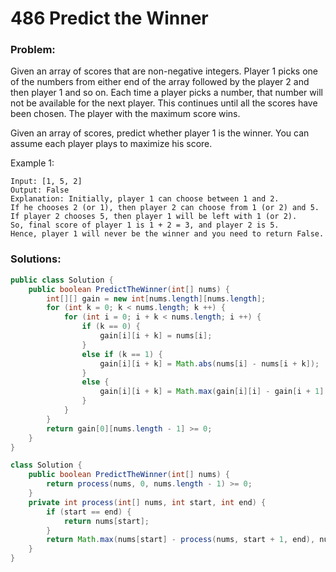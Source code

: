 # 486 Predict the Winner

### Problem:
Given an array of scores that are non-negative integers. Player 1 picks one of the numbers from either end of the array followed by the player 2 and then player 1 and so on. Each time a player picks a number, that number will not be available for the next player. This continues until all the scores have been chosen. The player with the maximum score wins.

Given an array of scores, predict whether player 1 is the winner. You can assume each player plays to maximize his score.

Example 1:
```
Input: [1, 5, 2]
Output: False
Explanation: Initially, player 1 can choose between 1 and 2. 
If he chooses 2 (or 1), then player 2 can choose from 1 (or 2) and 5. If player 2 chooses 5, then player 1 will be left with 1 (or 2). 
So, final score of player 1 is 1 + 2 = 3, and player 2 is 5. 
Hence, player 1 will never be the winner and you need to return False.
```

### Solutions:

```java
public class Solution {
    public boolean PredictTheWinner(int[] nums) {
        int[][] gain = new int[nums.length][nums.length];
        for (int k = 0; k < nums.length; k ++) {
            for (int i = 0; i + k < nums.length; i ++) {
                if (k == 0) {
                    gain[i][i + k] = nums[i];
                }
                else if (k == 1) {
                    gain[i][i + k] = Math.abs(nums[i] - nums[i + k]);
                }
                else {
                    gain[i][i + k] = Math.max(gain[i][i] - gain[i + 1][i + k], gain[i + k][i + k] - gain[i][i + k - 1]);
                }
            }
        }
        return gain[0][nums.length - 1] >= 0;
    }
}
```

```java
class Solution {
    public boolean PredictTheWinner(int[] nums) {
        return process(nums, 0, nums.length - 1) >= 0;
    }
    private int process(int[] nums, int start, int end) {
        if (start == end) {
            return nums[start];
        }
        return Math.max(nums[start] - process(nums, start + 1, end), nums[end] - process(nums, start, end - 1));
    }
}
```